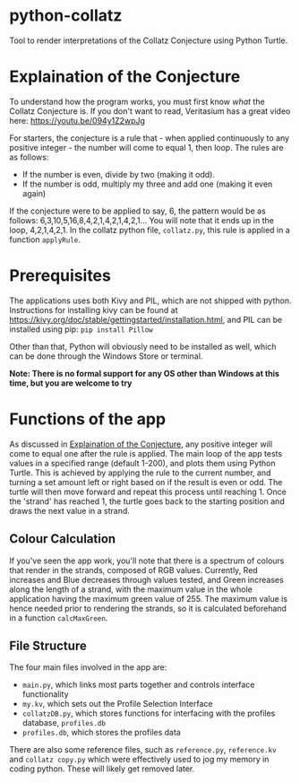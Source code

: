 # python-collatz
Tool to render interpretations of the Collatz Conjecture using Python Turtle.

# Explaination of the Conjecture

To understand how the program works, you must first know *what* the Collatz Conjecture is. If you don't want to read, Veritasium has a great video here: https://youtu.be/094y1Z2wpJg

For starters, the conjecture is a rule that - when applied continuously to any positive integer - the number will come to equal 1, then loop. The rules are as follows:

- If the number is even, divide by two (making it odd).
- If the number is odd, multiply my three and add one (making it even again)

If the conjecture were to be applied to say, 6, the pattern would be as follows: 6,3,10,5,16,8,4,2,1,4,2,1,4,2,1...
You will note that it ends up in the loop, 4,2,1,4,2,1. In the collatz python file, `collatz.py`, this rule is applied in a function `applyRule`.

# Prerequisites

The applications uses both Kivy and PIL, which are not shipped with python. Instructions for installing kivy can be found at https://kivy.org/doc/stable/gettingstarted/installation.html, and PIL can be installed using pip: 
```pip install Pillow```

Other than that, Python will obviously need to be installed as well, which can be done through the Windows Store or terminal.

**Note: There is no formal support for any OS other than Windows at this time, but you are welcome to try**

# Functions of the app

As discussed in [Explaination of the Conjecture](#explaination-of-the-conjecture), any positive integer will come to equal one after the rule is applied. The main loop of the app tests values in a specified range (default 1-200), and plots them using Python Turtle. This is achieved by applying the rule to the current number, and turning a set amount left or right based on if the result is even or odd. The turtle will then move forward and repeat this process until reaching 1. Once the 'strand' has reached 1, the turtle goes back to the starting position and draws the next value in a strand.

## Colour Calculation

If you've seen the app work, you'll note that there is a spectrum of colours that render in the strands, composed of RGB values. Currently, Red increases and Blue decreases through values tested, and Green increases along the length of a strand, with the maximum value in the whole application having the maximum green value of 255. The maximum value is hence needed prior to rendering the strands, so it is calculated beforehand in a function `calcMaxGreen`.

## File Structure

The four main files involved in the app are:

- `main.py`, which links most parts together and controls interface functionality
- `my.kv`, which sets out the Profile Selection Interface
- `collatzDB.py`, which stores functions for interfacing with the profiles database, `profiles.db`
- `profiles.db`, which stores the profiles data

There are also some reference files, such as `reference.py`, `reference.kv` and `collatz copy.py` which were effectively used to jog my memory in coding python. These will likely get removed later.



